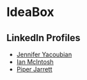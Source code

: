 # IdeaBox

## LinkedIn Profiles

- [Jennifer Yacoubian](https://www.linkedin.com/in/jennifer-yacoubian-a90b40123/)
- [Ian McIntosh](https://www.linkedin.com/in/ianmac87/)
- [Piper Jarrett](https://www.linkedin.com/in/piper-jarrett-418526203/)
